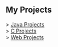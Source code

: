<h2>My Projects</h2>
> <a href='https://github.com/nussbaumerv/BLJ2022VaNus/tree/main/Java'>Java Projects</a><br>
> <a href='https://github.com/nussbaumerv/BLJ2022VaNus/tree/main/C'>C Projects</a><br>
> <a href='https://github.com/nussbaumerv/BLJ2022VaNus/tree/main/projectsWeb'>Web Projects</a><br>
 

